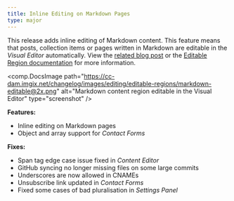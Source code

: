 ```yaml
---
title: Inline Editing on Markdown Pages
type: major
---
```



This release adds inline editing of Markdown content. This feature means that posts, collection items or pages written in Markdown are editable in the *Visual Editor* automatically. View the [related blog post](/features/2016/04/11/inline-editing-of-markdown-pages/) or the [Editable Region documentation](/documentation/edit/editing/html/) for more information.

<comp.DocsImage path="https://cc-dam.imgix.net/changelog/images/editing/editable-regions/markdown-editable@2x.png" alt="Markdown content region editable in the Visual Editor" type="screenshot" />

**Features:**

* Inline editing on Markdown pages
* Object and array support for *Contact Forms*


**Fixes:**

* Span tag edge case issue fixed in *Content Editor*
* GitHub syncing no longer missing files on some large commits
* Underscores are now allowed in CNAMEs
* Unsubscribe link updated in *Contact Forms*
* Fixed some cases of bad pluralisation in *Settings Panel*